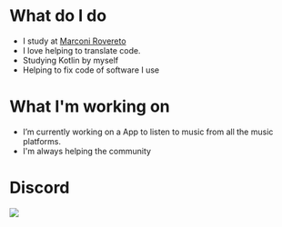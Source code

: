 # What do I do 
- I study at <a href="https://www.marconirovereto.it/" target="_blank">Marconi Rovereto</a>
- I love helping to translate code.
- Studying Kotlin by myself
- Helping to fix code of software I use

# What I'm working on
- I’m currently working on a App to listen to music from all the music platforms.
- I'm always helping the community
# Discord
![](https://discord.c99.nl/widget/theme-3/881119584156000326.png)
